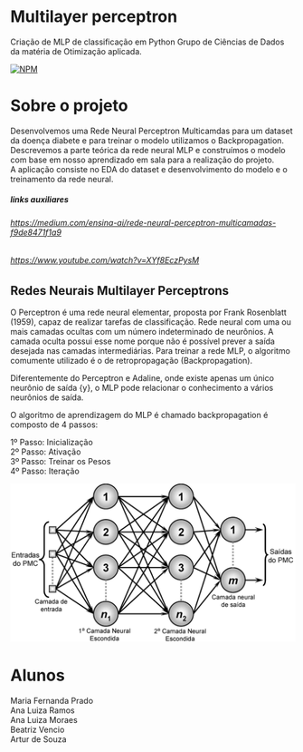 # Multilayer perceptron 
 Criação de MLP de classificação em Python
 Grupo de Ciências de Dados da matéria de Otimização aplicada.
 
[![NPM](https://img.shields.io/npm/l/react)](https://github.com/FernandaPradoLeao/MLP_python/blob/main/LICENSE)

# Sobre o projeto
Desenvolvemos uma Rede Neural Perceptron Multicamdas para um dataset da doença diabete e para treinar o modelo utilizamos o Backpropagation. Descrevemos a parte teórica da rede neural MLP e construímos o modelo com base em nosso aprendizado em sala para a realização do projeto.  
A aplicação consiste no EDA do dataset e desenvolvimento do modelo e o treinamento da rede neural.

##### links auxiliares
###### https://medium.com/ensina-ai/rede-neural-perceptron-multicamadas-f9de8471f1a9
###### https://www.youtube.com/watch?v=XYf8EczPysM

## Redes Neurais Multilayer Perceptrons 
O Perceptron é uma rede neural elementar, proposta por Frank Rosenblatt (1959), capaz de realizar tarefas de classificação. Rede neural com uma ou mais camadas ocultas com um número indeterminado de neurônios. A camada oculta possui esse nome porque não é possível prever a saída desejada nas camadas intermediárias. Para treinar a rede MLP, o algoritmo comumente utilizado é o de retropropagação (Backpropagation).

Diferentemente do Perceptron e Adaline, onde existe apenas um único neurônio de saída {y}, o MLP pode relacionar o conhecimento a vários neurônios de saída.

O algoritmo de aprendizagem do MLP é chamado backpropagation é composto de 4 passos:

1º Passo: Inicialização\
2º Passo: Ativação\
3º Passo: Treinar os Pesos\
4º Passo: Iteração

![MLP](https://github.com/FernandaPradoLeao/MLP_python/blob/main/1_piYTTh83qsQJVUMOZKmN5w.png)


# Alunos
Maria Fernanda Prado\
Ana Luiza Ramos\
Ana Luiza Moraes\
Beatriz Vencio\
Artur de Souza

